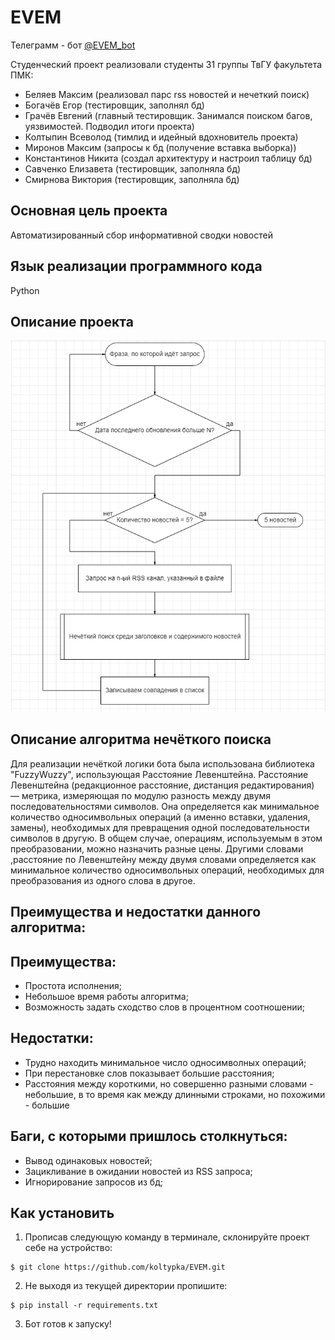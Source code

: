 # EVEM
Телеграмм - бот [@EVEM_bot](https://t.me/EVEM_bot)

Студенческий проект реализовали студенты 31 группы ТвГУ факультета ПМК:
- Беляев Максим (реализовал парс rss новостей и нечеткий поиск)
- Богачёв Егор (тестировщик, заполнял бд)
- Грачёв Евгений (главный тестировщик. Занимался поиском багов, уязвимостей. Подводил итоги проекта)
- Колтыпин Всеволод (тимлид и идейный вдохновитель проекта)
- Миронов Максим (запросы к бд (получение вставка выборка))
- Константинов Никита (создал архитектуру и настроил таблицу бд)
- Савченко Елизавета (тестировщик, заполняла бд)
- Смирнова Виктория (тестировщик, заполняла бд)

## Основная цель проекта
Автоматизированный сбор информативной сводки новостей
## Язык реализации программного кода
Python
## Описание проекта
![](https://github.com/koltypka/EVEM/blob/master/img/image.png)
## Описание алгоритма нечёткого поиска
Для реализации нечёткой логики бота была использована библиотека "FuzzyWuzzy", использующая Расстояние Левенштейна.
Расстояние Левенштейна (редакционное расстояние, дистанция редактирования) — метрика, измеряющая по модулю разность между двумя последовательностями символов. Она определяется как минимальное количество односимвольных операций (а именно вставки, удаления, замены), необходимых для превращения одной последовательности символов в другую. В общем случае, операциям, используемым в этом преобразовании, можно назначить разные цены. Другими словами ,расстояние по Левенштейну между двумя словами определяется как минимальное количество односимвольных операций, необходимых для преобразования из одного слова в другое.
## Преимущества и недостатки данного алгоритма:
## Преимущества:
- Простота исполнения;
- Небольшое время работы алгоритма;
- Возможность задать сходство слов в процентном соотношении;
## Недостатки:
- Трудно находить минимальное число односимволных операций;
- При перестановке слов показывает большие расстояния;
- Расстояния между короткими, но совершенно разными словами - небольшие, в то время как между длинными строками, но похожими - большие
## Баги, с которыми пришлось столкнуться:
- Вывод одинаковых новостей;
- Зацикливание в ожидании новостей из RSS запроса;
- Игнорирование запросов из бд;
## Как установить
1) Прописав следующую команду в терминале, склонируйте проект себе на устройство:
```
$ git clone https://github.com/koltypka/EVEM.git
```
2) Не выходя из текущей директории пропишите:
```
$ pip install -r requirements.txt 
```
3) Бот готов к запуску!
